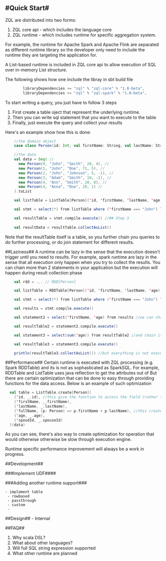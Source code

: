 #Quick Start#
-------------
ZQL are distributed into two forms:

1. ZQL core api - which includes the language core
2. ZQL runtime - which includes runtime for specific aggregation system. 

For example, the runtime for Apache Spark and Apache Flink are separated as different runtime library so the developer only need to include the runtime they are targeting the application for. 

A List-based runtime is included in ZQL core api to allow execution of SQL over in-memory List structure.

The following shows how one include the libray in sbt build file

```scala
	    libraryDependencies += "zql" % "zql-core" % "1.0-beta",
	    libraryDependencies += "zql" % "zql-spark" % "1.0-beta",

```

To start writing a query, you just have to follow 3 steps
1. First create a table oject that represent the underlying runtime. 
2. Then you can write sql statement that you want to execute to the table
3. Finally, just execute the query and collect your results

Here's an example show how this is done:

```scala
	//the domain object
    case class Person(id: Int, val firstName: String, val lastName: String, age: Int, spouseId: Int)

    //the data
    val data = Seq( //
      new Person(0, "John", "Smith", 20, 4), //
      new Person(1, "John", "Doe", 71, 5), //
      new Person(2, "John", "Johnson", 5, -1), //
      new Person(3, "Adam", "Smith", 10, -1), //
      new Person(4, "Ann", "Smith", 10, 0), //
      new Person(4, "Anna", "Doe", 10, 1) //
    ).toList

    val listTable = ListTable[Person]('id, 'firstName, 'lastName, 'age)(data) //## Step 1

    val stmt = select(*) from listTable where ('firstName === "John") limit (5) //## Step 2

    val resultTable = stmt.compile.execute() //## Step 3
    
    val resultData = resultTable.collectAsList() 

```

Note that the resultTable itself is a table, so you further chain you queries to do further processing, or do join statement for different results.

##Laziness##
A runtime can be lazy in the sense that the execution doesn't trigger until you need to results. For example, spark runtime are lazy in the sense that all execution only happen when you try to collect the results. You can chain more than 2 statements in your application but the execution will happen during result collection phase

```scala
    val rdd = ... // RDD[Person]

    val listTable = RDDTable[Person]('id, 'firstName, 'lastName, 'age)(rdd)

    val stmt = select(*) from listTable where ('firstName === "John") limit (5) //pick first 5 johns

    val results = stmt.compile.execute()

    val statement2 = select('firstName, 'age) from results //we can chain the result for next statement

    val resultTable2 = statement2.compile.execute()

    val statement3 = select(sum('age)) from resultTable2 //and chain it again

    val resultTable3 = statement3.compile.execute()

    println(resultTable3.collectAsList()) //but everything is not executed until here (due to laziness of spark)

```

##Performance##
Certain runtime is executed with ZQL processing (e.g. Spark RDDTable) and its is not as sophasticated as SparkSQL. For example, RDDTable and ListTable uses java reflection to get the attributes out of But there are certain optimization that can be done to easy through providing functions for the data access. Below is an example of such optimization

```scala
  val table = ListTable.create[Person](
    ('id, _.id), //this give the function to access the field (rather than using reflection)
    ('firstName, _.firstName),
    ('lastName, _.lastName),
    ('fullName, (p: Person) => p.firstName + p.lastName), //this create a derive column that operate on the data
    ('age, _.age),
    ('spoudId, _.spouseId)
  )(data)

```
As you can see, there's also way to create optimization for operation that would otherwise otherwise be slow through execution engine.

Runtime specific performance improvement will always be a work in progress.

##Development##

###Implement UDF####

###Adding another runtime support###

    - implement table
     - rowbased
     - passthrough
     - custom 
     - 
##Design##
    - Internal

##FAQ##
1. Why scala DSL?
2. What about other languages?
3. Will full SQL string expression supported
4. What other runtime are planned